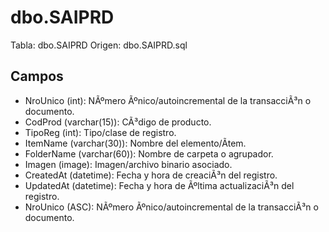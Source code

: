﻿# dbo.SAIPRD

Tabla: dbo.SAIPRD
Origen: dbo.SAIPRD.sql

## Campos

- NroUnico (int): NÃºmero Ãºnico/autoincremental de la transacciÃ³n o documento.
- CodProd (varchar(15)): CÃ³digo de producto.
- TipoReg (int): Tipo/clase de registro.
- ItemName (varchar(30)): Nombre del elemento/Ã­tem.
- FolderName (varchar(60)): Nombre de carpeta o agrupador.
- Imagen (image): Imagen/archivo binario asociado.
- CreatedAt (datetime): Fecha y hora de creaciÃ³n del registro.
- UpdatedAt (datetime): Fecha y hora de Ãºltima actualizaciÃ³n del registro.
- NroUnico (ASC): NÃºmero Ãºnico/autoincremental de la transacciÃ³n o documento.

